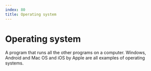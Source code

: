 ```yaml
---
index: 80
title: Operating system
---
```

# Operating system

A program that runs all the other programs on a computer. Windows, Android and Mac OS and iOS by Apple are all examples of operating systems.